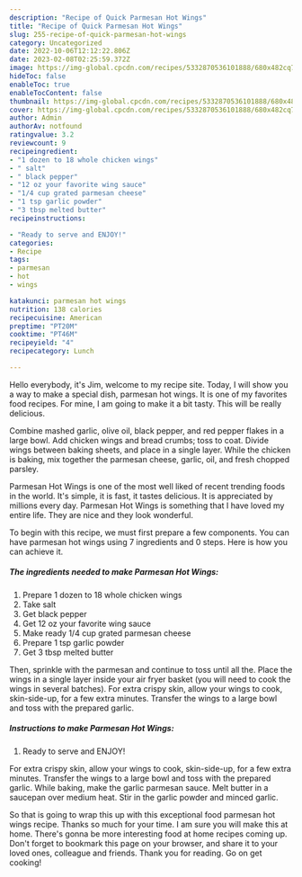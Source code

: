 ```yaml
---
description: "Recipe of Quick Parmesan Hot Wings"
title: "Recipe of Quick Parmesan Hot Wings"
slug: 255-recipe-of-quick-parmesan-hot-wings
category: Uncategorized
date: 2022-10-06T12:12:22.806Z
date: 2023-02-08T02:25:59.372Z
image: https://img-global.cpcdn.com/recipes/5332870536101888/680x482cq70/parmesan-hot-wings-recipe-main-photo.jpg
hideToc: false
enableToc: true
enableTocContent: false
thumbnail: https://img-global.cpcdn.com/recipes/5332870536101888/680x482cq70/parmesan-hot-wings-recipe-main-photo.jpg
cover: https://img-global.cpcdn.com/recipes/5332870536101888/680x482cq70/parmesan-hot-wings-recipe-main-photo.jpg
author: Admin
authorAv: notfound
ratingvalue: 3.2
reviewcount: 9
recipeingredient:
- "1 dozen to 18 whole chicken wings"
- " salt"
- " black pepper"
- "12 oz your favorite wing sauce"
- "1/4 cup grated parmesan cheese"
- "1 tsp garlic powder"
- "3 tbsp melted butter"
recipeinstructions:

- "Ready to serve and ENJOY!"
categories:
- Recipe
tags:
- parmesan
- hot
- wings

katakunci: parmesan hot wings 
nutrition: 138 calories
recipecuisine: American
preptime: "PT20M"
cooktime: "PT46M"
recipeyield: "4"
recipecategory: Lunch

---
```



Hello everybody, it's Jim, welcome to my recipe site. Today, I will show you a way to make a special dish, parmesan hot wings. It is one of my favorites food recipes. For mine, I am going to make it a bit tasty. This will be really delicious.

Combine mashed garlic, olive oil, black pepper, and red pepper flakes in a large bowl. Add chicken wings and bread crumbs; toss to coat. Divide wings between baking sheets, and place in a single layer. While the chicken is baking, mix together the parmesan cheese, garlic, oil, and fresh chopped parsley.

Parmesan Hot Wings is one of the most well liked of recent trending foods in the world. It's simple, it is fast, it tastes delicious. It is appreciated by millions every day. Parmesan Hot Wings is something that I have loved my entire life. They are nice and they look wonderful.


To begin with this recipe, we must first prepare a few components. You can have parmesan hot wings using 7 ingredients and 0 steps. Here is how you can achieve it.

<!--inarticleads1-->

##### The ingredients needed to make Parmesan Hot Wings:

1. Prepare 1 dozen to 18 whole chicken wings
1. Take  salt
1. Get  black pepper
1. Get 12 oz your favorite wing sauce
1. Make ready 1/4 cup grated parmesan cheese
1. Prepare 1 tsp garlic powder
1. Get 3 tbsp melted butter


Then, sprinkle with the parmesan and continue to toss until all the. Place the wings in a single layer inside your air fryer basket (you will need to cook the wings in several batches). For extra crispy skin, allow your wings to cook, skin-side-up, for a few extra minutes. Transfer the wings to a large bowl and toss with the prepared garlic. 

<!--inarticleads2-->

##### Instructions to make Parmesan Hot Wings:


1. Ready to serve and ENJOY!

For extra crispy skin, allow your wings to cook, skin-side-up, for a few extra minutes. Transfer the wings to a large bowl and toss with the prepared garlic. While baking, make the garlic parmesan sauce. Melt butter in a saucepan over medium heat. Stir in the garlic powder and minced garlic. 

So that is going to wrap this up with this exceptional food parmesan hot wings recipe. Thanks so much for your time. I am sure you will make this at home. There's gonna be more interesting food at home recipes coming up. Don't forget to bookmark this page on your browser, and share it to your loved ones, colleague and friends. Thank you for reading. Go on get cooking!
